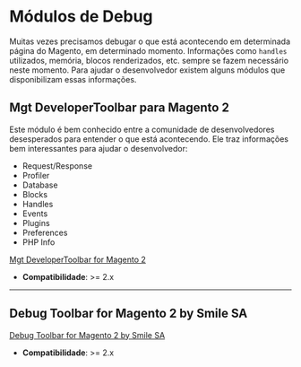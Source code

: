 # Módulos de Debug

Muitas vezes precisamos debugar o que está acontecendo em determinada página do Magento, em determinado momento. Informações como `handles` utilizados, memória, blocos renderizados, etc. sempre se fazem necessário neste momento.
Para ajudar o desenvolvedor existem alguns módulos que disponibilizam essas informações.

## Mgt DeveloperToolbar para Magento 2
Este módulo é bem conhecido entre a comunidade de desenvolvedores desesperados para entender o que está acontecendo. Ele traz informações bem interessantes para ajudar o desenvolvedor:

- Request/Response
- Profiler
- Database
- Blocks
- Handles
- Events
- Plugins
- Preferences
- PHP Info

[Mgt DeveloperToolbar for Magento 2](https://github.com/mgtcommerce/Mgt_Developertoolbar)
- **Compatibilidade**: >= 2.x

---

## Debug Toolbar for Magento 2 by Smile SA

[Debug Toolbar for Magento 2 by Smile SA](https://github.com/Smile-SA/magento2-module-debug-toolbar)
- **Compatibilidade**: >= 2.x
